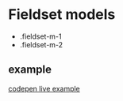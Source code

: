 # Fieldset models

- .fieldset-m-1
- .fieldset-m-2

## example

[codepen live example](https://codepen.io/Endwall/pen/poQMvjL)
